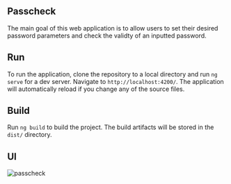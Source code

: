 ## Passcheck

The main goal of this web application is to allow users to set their desired password parameters and check the validty of an inputted password. 

## Run

To run the application, clone the repository to a local directory and run `ng serve` for a dev server. Navigate to `http://localhost:4200/`. The application will automatically reload if you change any of the source files.

## Build

Run `ng build` to build the project. The build artifacts will be stored in the `dist/` directory.

## UI

![passcheck](https://user-images.githubusercontent.com/93564797/197279739-c978e5e3-4fef-408f-bfa0-7ca1af1bbf1d.jpeg)
